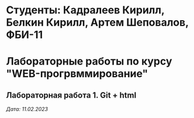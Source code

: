 # Студенты: Кадралеев Кирилл, Белкин Кирилл, Артем Шеповалов, ФБИ-11

# Лабораторные работы по курсу "WEB-прогрвммирование"

## Лабораторная работа 1. Git + html

*Дата: 11.02.2023*